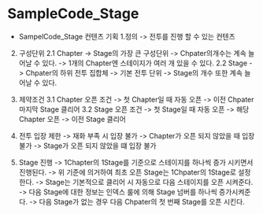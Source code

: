 # SampleCode_Stage

* SampelCode_Stage 컨텐츠 기획
1.정의
 -> 전투를 진행 할 수 있는 컨텐츠
 
2. 구성단위
 2.1 Chapter 
  -> Stage의 가장 큰 구성단위
  -> Chpater의개수는 계속 늘어날 수 있다.
  -> 1개의 Chapter엔 스테이지가 여러 개 있을 수 있다.
 2.2 Stage
  -> Chpater의 하위 전투 집합체
  -> 기본 전투 단위
  -> Stage의 개수 또한 계속 늘어날 수 있다.
  
 3. 제약조건
  3.1 Chapter 오픈 조건
   -> 첫 Chapter일 때 자동 오픈
   -> 이전 Chpater 마지막 Stage 클리어
  3.2 Stage 오픈 조건
   -> 첫 Stage일 때 자동 오픈
   -> 해당 Chapter 오픈
   -> 이전 Stage 클리어
   
 4. 전투 입장 제한
  -> 재화 부족 시 입장 불가
  -> Chapter가 오픈 되지 않았을 때 입장 불가
  -> Stage가 오픈 되지 않았을 떄 입장 불가
 
 5. Stage 진행
  -> 1Chapter의 1Stage를 기준으로 스테이지를 하나씩 증가 시키면서 진행된다.
  -> 위 기준에 의거하여 최초 오픈 Stage는 1Chpater의 1Stage로 설정한다.
  -> Stage는 기본적으로 클리어 시 자동으로 다음 스테이지를 오픈 시켜준다.
  -> 다음 Stage에 대한 정보는 인덱스 룰에 의해 Stage 넘버를 하나씩 증가시켜준다.
  -> 다음 Stage가 없는 경우 다음 Chpater의 첫 번째 Stage를 오픈 시킨다.
  
 
  
 
 
 
 
 
 
 
 
 
 
